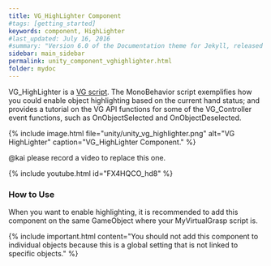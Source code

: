 ```yaml
---
title: VG_HighLighter Component
#tags: [getting_started]
keywords: component, HighLighter
#last_updated: July 16, 2016
#summary: "Version 6.0 of the Documentation theme for Jekyll, released July 4, 2016, implements relative links so you can view the files offline or on any server without configuring urls and baseurls. Additionally, you can store pages in subdirectories. Templates for alerts and images are available."
sidebar: main_sidebar
permalink: unity_component_vghighlighter.html
folder: mydoc
---
```


VG_HighLighter is a <a href="#" data-toggle="tooltip" data-original-title="{{site.data.glossary.VGScript}}">VG script</a>.
The MonoBehavior script exemplifies how you could enable object highlighting based on the current hand status; 
and provides a tutorial on the VG API functions for some of the VG_Controller event functions, 
such as OnObjectSelected and OnObjectDeselected.

{% include image.html file="unity/unity_vg_highlighter.png" alt="VG HighLighter" caption="VG_HighLighter Component." %}

@kai please record a video to replace this one.

{% include youtube.html id="FX4HQCO_hd8" %}

### How to Use

When you want to enable highlighting, it is recommended to add this component on the same GameObject where your MyVirtualGrasp script is.

{% include important.html content="You should not add this component to individual objects because this is a global setting that is not linked to specific objects." %}
